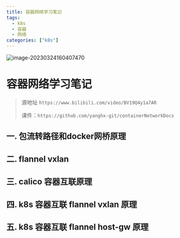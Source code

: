 ```yaml
---
title: 容器网络学习笔记
tags:
  - k8s
  - 容器
  - 网络
categories: ["k8s"]
---
```


![image-20230324160407470](https://blog-1257196793.cos.ap-beijing.myqcloud.com/image-20230324160407470.png)

# 容器网络学习笔记

> 源地址 `https://www.bilibili.com/video/BV19Q4y1a7AR`
>
> 课件：`https://github.com/yanghx-git/containerNetworkDocs`



## 一. 包流转路径和docker网桥原理

## 二. flannel vxlan

## 三. calico 容器互联原理

## 四. k8s 容器互联 flannel vxlan 原理

## 五. k8s 容器互联 flannel host-gw 原理
